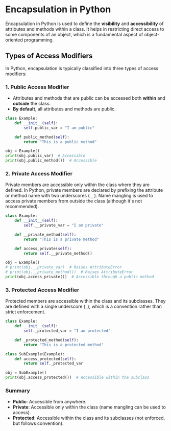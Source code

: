 # Encapsulation in Python

Encapsulation in Python is used to define the **visibility** and **accessibility** of attributes and methods within a class. It helps in restricting direct access to some components of an object, which is a fundamental aspect of object-oriented programming.

## Types of Access Modifiers

In Python, encapsulation is typically classified into three types of access modifiers:

### 1. Public Access Modifier
- Attributes and methods that are public can be accessed both **within** and **outside** the class.
- **By default**, all attributes and methods are public.

```python
class Example:
    def __init__(self):
        self.public_var = "I am public"

    def public_method(self):
        return "This is a public method"

obj = Example()
print(obj.public_var)  # Accessible
print(obj.public_method())  # Accessible
```

### 2. Private Access Modifier

Private members are accessible only within the class where they are defined.
In Python, private members are declared by prefixing the attribute or method name with two underscores (`__`).
Name mangling is used to access private members from outside the class (although it's not recommended).

```python
class Example:
    def __init__(self):
        self.__private_var = "I am private"

    def __private_method(self):
        return "This is a private method"

    def access_private(self):
        return self.__private_method()

obj = Example()
# print(obj.__private_var)  # Raises AttributeError
# print(obj.__private_method())  # Raises AttributeError
print(obj.access_private())  # Accessible through a public method
```
### 3. Protected Access Modifier

Protected members are accessible within the class and its subclasses.
They are defined with a single underscore (`_`), which is a convention rather than strict enforcement.

```python
class Example:
    def __init__(self):
        self._protected_var = "I am protected"

    def _protected_method(self):
        return "This is a protected method"

class SubExample(Example):
    def access_protected(self):
        return self._protected_var

obj = SubExample()
print(obj.access_protected())  # Accessible within the subclass
```

### Summary
- **Public**: Accessible from anywhere.
- **Private**: Accessible only within the class (name mangling can be used to access).
- **Protected**: Accessible within the class and its subclasses (not enforced, but follows convention).


